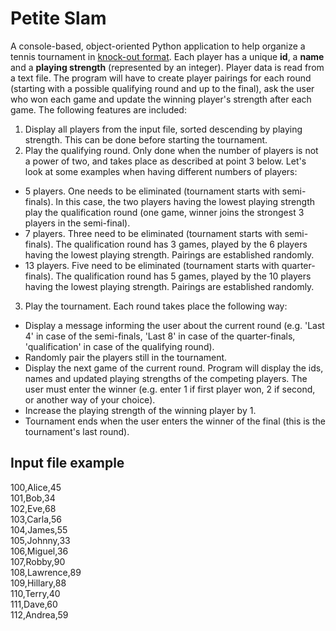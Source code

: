 # Petite Slam
A console-based, object-oriented Python application to help organize a tennis tournament in [knock-out format](https://en.wikipedia.org/wiki/Single-elimination_tournament). Each player has a unique **id**, a **name** and a **playing strength** (represented by an integer). Player data is read from a text file. The program will have to create player pairings for each round (starting with a possible qualifying round and up to the final), ask the user who won each game and update the winning player's strength after each game. The following features are included:
1. Display all players from the input file, sorted descending by playing strength. This can be done before starting the tournament.
2. Play the qualifying round. Only done when the number of players is not a power of two, and takes place as described at point 3 below. Let's look at some examples when having different numbers of players:
  - 5 players. One needs to be eliminated (tournament starts with semi-finals). In this case, the two players having the lowest playing strength play the qualification round (one game, winner joins the strongest 3 players in the semi-final).
  - 7 players. Three need to be eliminated (tournament starts with semi-finals). The qualification round has 3 games, played by the 6 players having the lowest playing strength. Pairings are established randomly. 
  - 13 players. Five need to be eliminated (tournament starts with quarter-finals). The qualification round has 5 games, played by the 10 players having the lowest playing strength. Pairings are established randomly.
3. Play the tournament. Each round takes place the following way:
  - Display a message informing the user about the current round (e.g. 'Last 4' in case of the semi-finals, 'Last 8' in case of the quarter-finals, 'qualification' in case of the qualifying round).
  - Randomly pair the players still in the tournament.
  - Display the next game of the current round. Program will display the ids, names and updated playing strengths of the competing players. The user must enter the winner (e.g. enter 1 if first player won, 2 if second, or another way of your choice).
  - Increase the playing strength of the winning player by 1.
  - Tournament ends when the user enters the winner of the final (this is the tournament's last round).

## Input file example 
100,Alice,45\
101,Bob,34\
102,Eve,68\
103,Carla,56\
104,James,55\
105,Johnny,33\
106,Miguel,36\
107,Robby,90\
108,Lawrence,89\
109,Hillary,88\
110,Terry,40\
111,Dave,60\
112,Andrea,59
